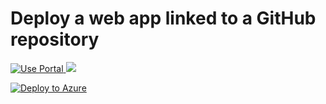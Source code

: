 # Deploy a web app linked to a GitHub repository
<a href="https://portal.azure.com/#create/Microsoft.Template/uri/https%3A%2F%2Fraw.githubusercontent.com%2Fionutneagos%2Fportal-arm%2Fmaster%2Fazuredeploy.json" target="_blank">
    <img src="http://azuredeploy.net/deploybutton.png" title="Use Portal" />
</a>

<a href="http://armviz.io/#/?load=https://raw.githubusercontent.com/ionutneagos/portal-arm/master/azuredeploy.json" target="_blank">
    <img src="http://armviz.io/visualizebutton.png"/>
</a>

[![Deploy to Azure](http://azuredeploy.net/deploybutton.png)](https://azuredeploy.net/)